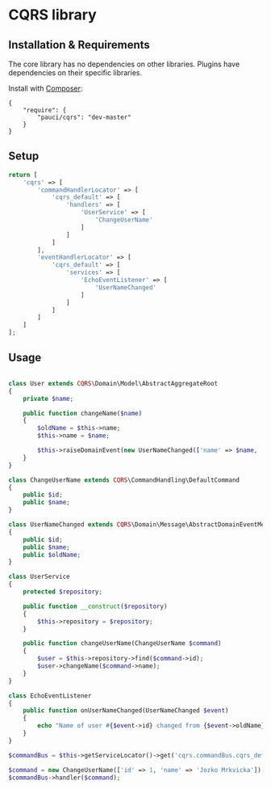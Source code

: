 # CQRS library


## Installation & Requirements

The core library has no dependencies on other libraries. Plugins have dependencies on their specific libraries.

Install with [Composer](http://getcomposer.org):

    {
        "require": {
            "pauci/cqrs": "dev-master"
        }
    }

## Setup
```php
return [
    'cqrs' => [
        'commandHandlerLocator' => [
            'cqrs_default' => [
                'handlers' => [
                    'UserService' => [
                        'ChangeUserName'
                    ]
                ]
            ]
        ],
        'eventHandlerLocator' => [
            'cqrs_default' => [
                'services' => [
                    'EchoEventListener' => [
                        'UserNameChanged'
                    ]
                ]
            ]
        ]
    ]
];
```



## Usage

```php

class User extends CQRS\Domain\Model\AbstractAggregateRoot
{
    private $name;

    public function changeName($name)
    {
        $oldName = $this->name;
        $this->name = $name;

        $this->raiseDomainEvent(new UserNameChanged(['name' => $name, 'oldName' => $name]));
    }
}

class ChangeUserName extends CQRS\CommandHandling\DefaultCommand
{
    public $id;
    public $name;
}

class UserNameChanged extends CQRS\Domain\Message\AbstractDomainEventMessage
{
    public $id;
    public $name;
    public $oldName;
}

class UserService
{
    protected $repository;

    public function __construct($repository)
    {
        $this->repository = $repository;
    }

    public function changeUserName(ChangeUserName $command)
    {
        $user = $this->repository->find($command->id);
        $user->changeName($command->name);
    }
}

class EchoEventListener
{
    public function onUserNameChanged(UserNameChanged $event)
    {
        echo "Name of user #{$event->id} changed from {$event->oldName} to {$event->name}.\n";
    }
}

$commandBus = $this->getServiceLocator()->get('cqrs.commandBus.cqrs_default');

$command = new ChangeUserName(['id' => 1, 'name' => 'Jozko Mrkvicka']);
$commandBus->handler($command);
```
